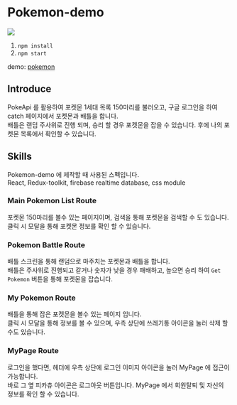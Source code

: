 # Pokemon-demo



<img src="https://user-images.githubusercontent.com/52125590/234763261-5561acf7-51fb-4d08-88d3-d364bc7f710e.png" />


1. `npm install`
2. `npm start`

demo: [pokemon](https://pokemon-demo-96dd9.firebaseapp.com/)


## Introduce

PokeApi 를 활용하여 포켓몬 1세대 목록 150마리를 불러오고,
구글 로그인을 하여 catch 페이지에서 포켓몬과 배틀을 합니다.<br />
배틀은 랜덤 주사위로 진행 되며, 승리 할 경우 포켓몬을 잡을 수 있습니다.
후에 나의 포켓몬 목록에서 확인할 수 있습니다.


## Skills
Pokemon-demo 에 제작할 때 사용된 스펙입니다.<br />
React, Redux-toolkit, firebase realtime database, css module

### Main Pokemon List Route
포켓몬 150마리를 볼수 있는 페이지이며, 검색을 통해 포켓몬을 검색할 수 도 있습니다.<br />
클릭 시 모달을 통해 포켓몬 정보를 확인 할 수 있습니다.

### Pokemon Battle Route
배틀 스크린을 통해 랜덤으로 마주치는 포켓몬과 배틀을 합니다.<br />
배틀은 주사위로 진행되고 같거나 숫자가 낮을 경우 패배하고, 높으면 승리 하여 
`Get Pokemon` 버튼을 통해 포켓몬을 잡습니다.

### My Pokemon Route
배틀을 통해 잡은 포켓몬을 볼수 있는 페이지 입니다. <br />
클릭 시 모달을 통해 정보를 볼 수 있으며, 우측 상단에 쓰레기통 아이콘을 눌러 삭제 할 수도 있습니다.

### MyPage Route
로그인을 했다면, 헤더에 우측 상단에 로그인 이미지 아이콘을 눌러 MyPage 에 접근이 가능합니다.<br />
바로 그 옆 피카츄 아이콘은 로그아웃 버튼입니다.
MyPage 에서 회원탈퇴 및 자신의 정보를 확인 할 수 있습니다.





